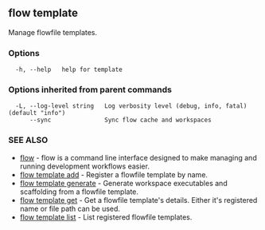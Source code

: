 ## flow template

Manage flowfile templates.

### Options

```
  -h, --help   help for template
```

### Options inherited from parent commands

```
  -L, --log-level string   Log verbosity level (debug, info, fatal) (default "info")
      --sync               Sync flow cache and workspaces
```

### SEE ALSO

* [flow](flow.md)	 - flow is a command line interface designed to make managing and running development workflows easier.
* [flow template add](flow_template_add.md)	 - Register a flowfile template by name.
* [flow template generate](flow_template_generate.md)	 - Generate workspace executables and scaffolding from a flowfile template.
* [flow template get](flow_template_get.md)	 - Get a flowfile template's details. Either it's registered name or file path can be used.
* [flow template list](flow_template_list.md)	 - List registered flowfile templates.

